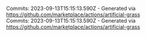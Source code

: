 Commits: 2023-09-13T15:15:13.590Z - Generated via https://github.com/marketplace/actions/artificial-grass
<br>
Commits: 2023-09-13T15:15:13.590Z - Generated via https://github.com/marketplace/actions/artificial-grass
<br>
